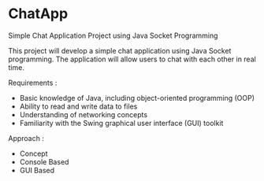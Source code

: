 # ChatApp
Simple Chat Application Project using Java Socket Programming

This project will develop a simple chat application using Java Socket programming. 
The application will allow users to chat with each other in real time.

Requirements :
- Basic knowledge of Java, including object-oriented programming (OOP)
- Ability to read and write data to files
- Understanding of networking concepts
- Familiarity with the Swing graphical user interface (GUI) toolkit

Approach :
- Concept
- Console Based
- GUI Based
